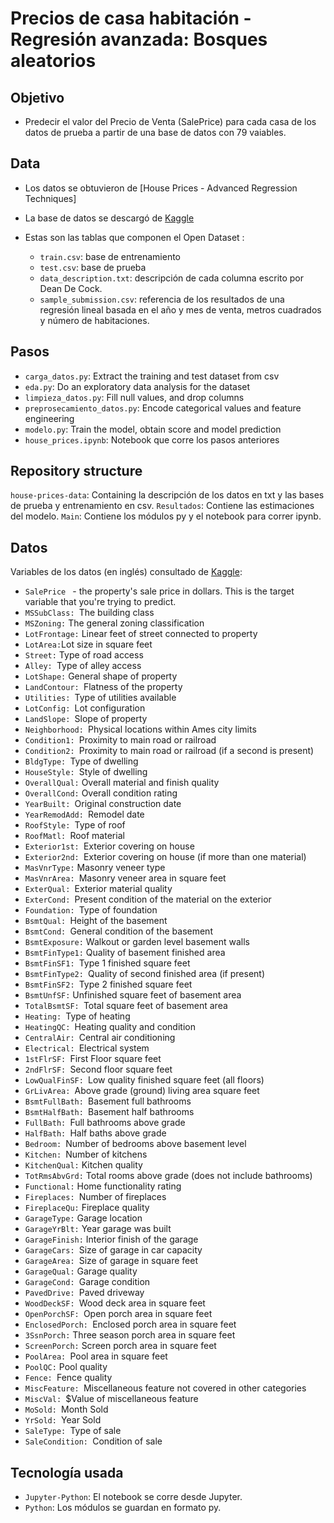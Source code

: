# Precios de casa habitación - Regresión avanzada: Bosques aleatorios

## Objetivo 
- Predecir el valor del Precio de Venta (SalePrice) para cada casa de los datos de prueba a partir de una base de datos con 79 vaiables. 

## Data

- Los datos se obtuvieron de [House Prices - Advanced Regression Techniques]
- La base de datos se descargó de [Kaggle](https://www.kaggle.com/competitions/house-prices-advanced-regression-techniques/data)
- Estas son las tablas que componen el Open Dataset :

    + `train.csv`: base de entrenamiento
    + `test.csv`:  base de prueba
    + `data_description.txt`:  descripción de cada columna escrito por Dean De Cock.
    + `sample_submission.csv`: referencia de los resultados de una regresión lineal basada en el año y mes de venta, metros cuadrados y número de habitaciones.


## Pasos

- `carga_datos.py`: Extract the training and test dataset from csv
- `eda.py`: Do an exploratory data analysis for the dataset
- `limpieza_datos.py`:  Fill null values, and drop columns 
- `preprosecamiento_datos.py`: Encode categorical values and feature engineering
- `modelo.py`: Train the model, obtain score and model prediction 
- `house_prices.ipynb`: Notebook que corre los pasos anteriores
  

## Repository structure

`house-prices-data`: Containing la descripción de los datos en txt y las bases de prueba y entrenamiento en csv.
`Resultados`: Contiene las estimaciones del modelo.
`Main`: Contiene los módulos py y el notebook para correr ipynb.

## Datos
 
Variables de los datos (en inglés) consultado de [Kaggle](https://www.kaggle.com/competitions/house-prices-advanced-regression-techniques/data): 

- `SalePrice ` - the property's sale price in dollars. This is the target variable that you're trying to predict.
- `MSSubClass: `The building class
- `MSZoning:` The general zoning classification
- `LotFrontage:` Linear feet of street connected to property
- `LotArea:`Lot size in square feet
- `Street:` Type of road access
- `Alley: `Type of alley access
- `LotShape:` General shape of property
- `LandContour: `Flatness of the property
- `Utilities: `Type of utilities available
- `LotConfig: `Lot configuration
- `LandSlope: `Slope of property
- `Neighborhood: `Physical locations within Ames city limits
- `Condition1: `Proximity to main road or railroad
- `Condition2: `Proximity to main road or railroad (if a second is present)
- `BldgType: `Type of dwelling
- `HouseStyle: `Style of dwelling
- `OverallQual:` Overall material and finish quality
- `OverallCond:` Overall condition rating
- `YearBuilt: `Original construction date
- `YearRemodAdd: `Remodel date
- `RoofStyle: `Type of roof
- `RoofMatl: `Roof material
- `Exterior1st: `Exterior covering on house
- `Exterior2nd: `Exterior covering on house (if more than one material)
- `MasVnrType:` Masonry veneer type
- `MasVnrArea: `Masonry veneer area in square feet
- `ExterQual: `Exterior material quality
- `ExterCond: `Present condition of the material on the exterior
- `Foundation: `Type of foundation
- `BsmtQual: `Height of the basement
- `BsmtCond: `General condition of the basement
- `BsmtExposure:` Walkout or garden level basement walls
- `BsmtFinType1:` Quality of basement finished area
- `BsmtFinSF1: `Type 1 finished square feet
- `BsmtFinType2: `Quality of second finished area (if present)
- `BsmtFinSF2: `Type 2 finished square feet
- `BsmtUnfSF:` Unfinished square feet of basement area
- `TotalBsmtSF: `Total square feet of basement area
- `Heating: `Type of heating
- `HeatingQC: `Heating quality and condition
- `CentralAir: `Central air conditioning
- `Electrical: `Electrical system
- `1stFlrSF: `First Floor square feet
- `2ndFlrSF: `Second floor square feet
- `LowQualFinSF: `Low quality finished square feet (all floors)
- `GrLivArea: `Above grade (ground) living area square feet
- `BsmtFullBath: `Basement full bathrooms
- `BsmtHalfBath: `Basement half bathrooms
- `FullBath: `Full bathrooms above grade
- `HalfBath: `Half baths above grade
- `Bedroom: `Number of bedrooms above basement level
- `Kitchen: `Number of kitchens
- `KitchenQual:` Kitchen quality
- `TotRmsAbvGrd:` Total rooms above grade (does not include bathrooms)
- `Functional:` Home functionality rating
- `Fireplaces: `Number of fireplaces
- `FireplaceQu:` Fireplace quality
- `GarageType:` Garage location
- `GarageYrBlt:` Year garage was built
- `GarageFinish:` Interior finish of the garage
- `GarageCars: `Size of garage in car capacity
- `GarageArea: `Size of garage in square feet
- `GarageQual:` Garage quality
- `GarageCond: `Garage condition
- `PavedDrive: `Paved driveway
- `WoodDeckSF: `Wood deck area in square feet
- `OpenPorchSF: `Open porch area in square feet
- `EnclosedPorch: `Enclosed porch area in square feet
- `3SsnPorch:` Three season porch area in square feet
- `ScreenPorch:` Screen porch area in square feet
- `PoolArea: `Pool area in square feet
- `PoolQC:` Pool quality
- `Fence: `Fence quality
- `MiscFeature: `Miscellaneous feature not covered in other categories
- `MiscVal: `$Value of miscellaneous feature
- `MoSold: `Month Sold
- `YrSold: `Year Sold
- `SaleType: `Type of sale
- `SaleCondition: `Condition of sale


## Tecnología usada

- `Jupyter-Python`: El notebook se corre desde Jupyter.
- `Python`: Los módulos se guardan en formato py.

